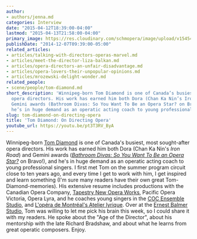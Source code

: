 ```yaml
---
author:
- authors/jenna.md
categories: Interview
date: "2015-04-12T18:39:00-04:00"
lastmod: "2015-04-13T21:58:00-04:00"
primary_image: https://res.cloudinary.com/schmopera/image/upload/v1545409169/media/webhook-uploads/1428878391609/Diamond-Bathroom-Divas-Season-2-Press-Stills-040.jpg.jpg
publishDate: "2014-12-07T09:39:00-05:00"
related_articles:
- articles/talking-with-directors-operas-marvel.md
- articles/meet-the-director-liza-balkan.md
- articles/opera-directors-an-unfair-disadvantage.md
- articles/opera-lovers-their-unpopular-opinions.md
- articles/mrozewski-delight-wonder.md
related_people:
- scene/people/tom-diamond.md
short_description: 'Winnipeg-born Tom Diamond is one of Canada’s busiest, most sought-after
  opera directors. His work has earned him both Dora (Chan Ka Nin’s Iron Road) and
  Gemini awards (Bathroom Divas: So You Want To Be an Opera Star? on Bravo!), and
  he’s in huge demand as an operatic acting coach to young professional singers.'
slug: tom-diamond-on-directing-opera
title: 'Tom Diamond: On Directing Opera'
youtube_url: https://youtu.be/pt3T3RV_ByA
---
```


Winnipeg-born [Tom Diamond](http://www.catalysttcm.com/tomdiamond.html) is one of Canada's busiest, most sought-after opera directors. His work has earned him both Dora (Chan Ka Nin's _Iron Road_) and Gemini awards ([_Bathroom Divas: So You Want To Be an Opera Star?_](http://www.youtube.com/watch?v=nNr3dUKocPU) on Bravo!), and he's in huge demand as an operatic acting coach to young professional singers. I first met Tom on the summer program circuit close to ten years ago, and every time I get to work with him, I get inspired and learn something (I'm sure many readers have their own great Tom-Diamond-memories). His extensive resume includes productions with the Canadian Opera Company, [Tapestry New Opera Works](https://tapestryopera.com/tom-diamond), Pacific Opera Victoria, Opera Lyra, and he coaches young singers in the [COC Ensemble Studio](http://www.coc.ca/AboutTheCOC/CompanyMembers/EnsembleStudio.aspx), and [L'opéra de Montréal's Atelier lyrique](http://www.operademontreal.com/en/emerging-artists/atelier-lyrique). Over at the [Ernest Balmer Studio](https://tapestryopera.com/rent), Tom was willing to let me pick his brain this week, so I could share it with my readers. He spoke about the "Age of the Director", about his mentorship with the late Richard Bradshaw, and about what he learns from great operatic composers. Enjoy.

